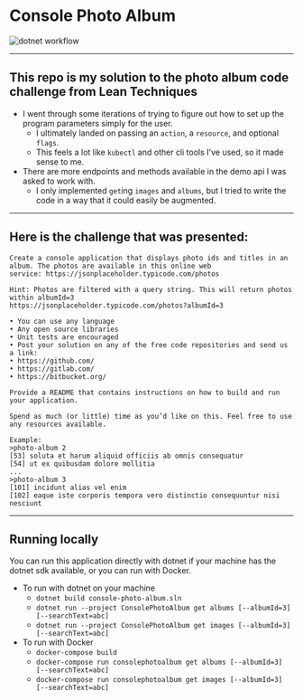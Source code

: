 # Console Photo Album

![dotnet workflow](https://github.com/lounsbrough/console-photo-album/actions/workflows/dotnet.yml/badge.svg)

---
## This repo is my solution to the photo album code challenge from Lean Techniques

- I went through some iterations of trying to figure out how to set up the program parameters simply for the user.
  - I ultimately landed on passing an `action`, a `resource`, and optional `flags`.
  - This feels a lot like `kubectl` and other cli tools I've used, so it made sense to me.
- There are more endpoints and methods available in the demo api I was asked to work with.
  - I only implemented `get`ing `images` and `albums`, but I tried to write the code in a way that it could easily be augmented.

---
## Here is the challenge that was presented:

```
Create a console application that displays photo ids and titles in an album. The photos are available in this online web
service: https://jsonplaceholder.typicode.com/photos

Hint: Photos are filtered with a query string. This will return photos within albumId=3
https://jsonplaceholder.typicode.com/photos?albumId=3

• You can use any language
• Any open source libraries
• Unit tests are encouraged
• Post your solution on any of the free code repositories and send us a link:
• https://github.com/
• https://gitlab.com/
• https://bitbucket.org/

Provide a README that contains instructions on how to build and run your application.

Spend as much (or little) time as you’d like on this. Feel free to use any resources available.

Example:
>photo-album 2
[53] soluta et harum aliquid officiis ab omnis consequatur
[54] ut ex quibusdam dolore mollitia
...
>photo-album 3
[101] incidunt alias vel enim
[102] eaque iste corporis tempora vero distinctio consequuntur nisi nesciunt
```

---
## Running locally

You can run this application directly with dotnet if your machine has the dotnet sdk available, or you can run with Docker.

- To run with dotnet on your machine
  - `dotnet build console-photo-album.sln`
  - `dotnet run --project ConsolePhotoAlbum get albums [--albumId=3] [--searchText=abc]`
  - `dotnet run --project ConsolePhotoAlbum get images [--albumId=3] [--searchText=abc]`
- To run with Docker
  - `docker-compose build`
  - `docker-compose run consolephotoalbum get albums [--albumId=3] [--searchText=abc]`
  - `docker-compose run consolephotoalbum get images [--albumId=3] [--searchText=abc]`
